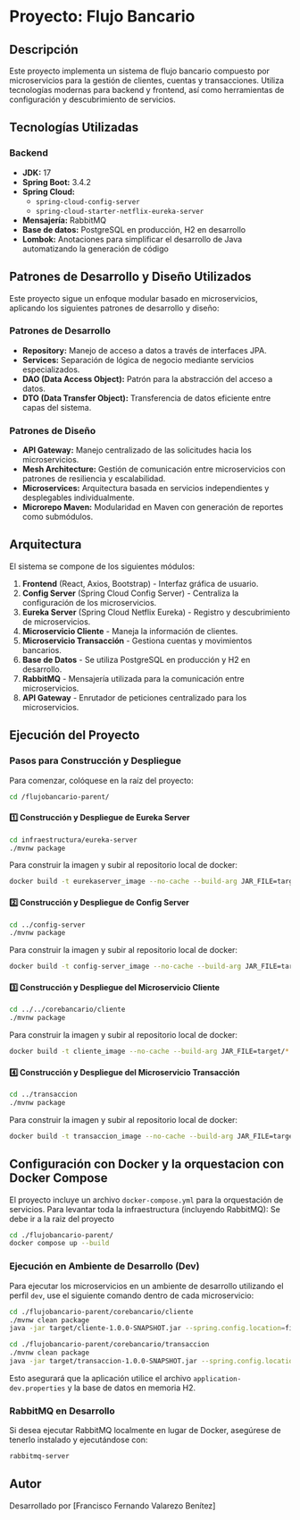 # Proyecto: Flujo Bancario

## Descripción
Este proyecto implementa un sistema de flujo bancario compuesto por microservicios para la gestión de clientes, cuentas y transacciones. Utiliza tecnologías modernas para backend y frontend, así como herramientas de configuración y descubrimiento de servicios.

## Tecnologías Utilizadas

### **Backend**
- **JDK:** 17
- **Spring Boot:** 3.4.2
- **Spring Cloud:**
  - `spring-cloud-config-server`
  - `spring-cloud-starter-netflix-eureka-server`
- **Mensajería:** RabbitMQ
- **Base de datos:** PostgreSQL en producción, H2 en desarrollo
- **Lombok:** Anotaciones para simplificar el desarrollo de Java automatizando la generación de código

## Patrones de Desarrollo y Diseño Utilizados
Este proyecto sigue un enfoque modular basado en microservicios, aplicando los siguientes patrones de desarrollo y diseño:

### **Patrones de Desarrollo**
- **Repository:** Manejo de acceso a datos a través de interfaces JPA.
- **Services:** Separación de lógica de negocio mediante servicios especializados.
- **DAO (Data Access Object):** Patrón para la abstracción del acceso a datos.
- **DTO (Data Transfer Object):** Transferencia de datos eficiente entre capas del sistema.

### **Patrones de Diseño**
- **API Gateway:** Manejo centralizado de las solicitudes hacia los microservicios.
- **Mesh Architecture:** Gestión de comunicación entre microservicios con patrones de resiliencia y escalabilidad.
- **Microservices:** Arquitectura basada en servicios independientes y desplegables individualmente.
- **Microrepo Maven:** Modularidad en Maven con generación de reportes como submódulos.

## Arquitectura
El sistema se compone de los siguientes módulos:

1. **Frontend** (React, Axios, Bootstrap) - Interfaz gráfica de usuario.
2. **Config Server** (Spring Cloud Config Server) - Centraliza la configuración de los microservicios.
3. **Eureka Server** (Spring Cloud Netflix Eureka) - Registro y descubrimiento de microservicios.
4. **Microservicio Cliente** - Maneja la información de clientes.
5. **Microservicio Transacción** - Gestiona cuentas y movimientos bancarios.
6. **Base de Datos** - Se utiliza PostgreSQL en producción y H2 en desarrollo.
7. **RabbitMQ** - Mensajería utilizada para la comunicación entre microservicios.
8. **API Gateway** - Enrutador de peticiones centralizado para los microservicios.

## Ejecución del Proyecto

### **Pasos para Construcción y Despliegue**
Para comenzar, colóquese en la raíz del proyecto:
```sh
cd /flujobancario-parent/
```

#### **1️⃣ Construcción y Despliegue de Eureka Server**
```sh
cd infraestructura/eureka-server
./mvnw package
```
Para construir la imagen y subir al repositorio local de docker:
```sh
docker build -t eurekaserver_image --no-cache --build-arg JAR_FILE=target/*.jar .
```

#### **2️⃣ Construcción y Despliegue de Config Server**
```sh
cd ../config-server
./mvnw package
```
Para construir la imagen y subir al repositorio local de docker:
```sh
docker build -t config-server_image --no-cache --build-arg JAR_FILE=target/*.jar .
```

#### **3️⃣ Construcción y Despliegue del Microservicio Cliente**
```sh
cd ../../corebancario/cliente
./mvnw package
```
Para construir la imagen y subir al repositorio local de docker:
```sh
docker build -t cliente_image --no-cache --build-arg JAR_FILE=target/*.jar .
```

#### **4️⃣ Construcción y Despliegue del Microservicio Transacción**
```sh
cd ../transaccion
./mvnw package
```
Para construir la imagen y subir al repositorio local de docker:
```sh
docker build -t transaccion_image --no-cache --build-arg JAR_FILE=target/*.jar .
```

## Configuración con Docker y la orquestacion con Docker Compose
El proyecto incluye un archivo `docker-compose.yml` para la orquestación de servicios. Para levantar toda la infraestructura (incluyendo RabbitMQ):
Se debe ir a la raiz del proyecto
```sh
cd ./flujobancario-parent/
docker compose up --build
```

### **Ejecución en Ambiente de Desarrollo (Dev)**
Para ejecutar los microservicios en un ambiente de desarrollo utilizando el perfil `dev`, use el siguiente comando dentro de cada microservicio:
```sh
cd ./flujobancario-parent/corebancario/cliente
./mvnw clean package
java -jar target/cliente-1.0.0-SNAPSHOT.jar --spring.config.location=file:src/main/resources/application-dev.properties
```
```sh
cd ./flujobancario-parent/corebancario/transaccion
./mvnw clean package
java -jar target/transaccion-1.0.0-SNAPSHOT.jar --spring.config.location=file:src/main/resources/application-dev.properties
```
Esto asegurará que la aplicación utilice el archivo `application-dev.properties` y la base de datos en memoria H2.

### **RabbitMQ en Desarrollo**
Si desea ejecutar RabbitMQ localmente en lugar de Docker, asegúrese de tenerlo instalado y ejecutándose con:
```sh
rabbitmq-server
```

## Autor
Desarrollado por [Francisco Fernando Valarezo Benítez]
